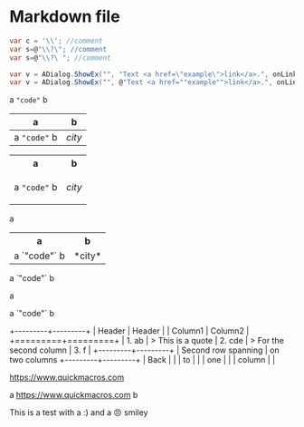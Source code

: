 ﻿# Markdown file

 
```csharp
var c = '\\'; //comment
var s=@"\\?\"; //comment
var s=@"\\?\ "; //comment
```

```csharp
var v = ADialog.ShowEx("", "Text <a href=\"example\">link</a>.", onLinkClick: e => { Print(e.LinkHref); });
var v = ADialog.ShowEx("", @"Text <a href=""example"">link</a>.", onLinkClick: e => { Print(e.LinkHref); });
```

a `"code"` b

a | b
-|-
a `"code"` b | *city*

<table>
<tr>
<th>a</th>
<th>b</th>
</tr>
<tr>
<td>

a `"code"` b

</td>
<td>

*city*

</td>
</tr>
</table>

a <table>
<tr>
<th>a</th>
<th>b</th>
</tr>
<tr>
<td>a `"code"` b</td>
<td>*city*</td>
</tr>
</table>

<p>a `"code"` b</p>
a <p>a `"code"` b</p>


+---------+---------+
| Header  | Header  |
| Column1 | Column2 |
+=========+=========+
| 1. ab   | > This is a quote
| 2. cde  | > For the second column 
| 3. f    |
+---------+---------+
| Second row spanning
| on two columns
+---------+---------+
| Back    |         |
| to      |         |
| one     |         |
| column  |         | 

https://www.quickmacros.com

a https://www.quickmacros.com b

<!-- ![Video1](https://www.youtube.com/watch?v=mswPy5bt3TQ) -->

This is a test with a :) and a :angry: smiley

